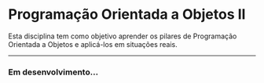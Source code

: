 # Programação Orientada a Objetos II
Esta disciplina tem como objetivo aprender os pilares de Programação Orientada a Objetos e aplicá-los em situações reais.

---

### Em desenvolvimento...
